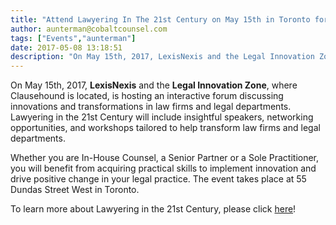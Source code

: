 ```yaml
---
title: "Attend Lawyering In The 21st Century on May 15th in Toronto for a day filled with insightful speakers, networking opportunities with global leaders, and workshops tailored to help grow your legal skills!"
author: aunterman@cobaltcounsel.com
tags: ["Events","aunterman"]
date: 2017-05-08 13:18:51
description: "On May 15th, 2017, LexisNexis and the Legal Innovation Zone, where Clausehound is located, is hosting an interactive forum discussing innovations and transformations in law firms and legal departments."
---
```




On May 15th, 2017, **LexisNexis** and the **Legal Innovation Zone**, where Clausehound is located, is hosting an interactive forum discussing innovations and transformations in law firms and legal departments. Lawyering in the 21st Century will include insightful speakers, networking opportunities, and workshops tailored to help transform law firms and legal departments. 

Whether you are In-House Counsel, a Senior Partner or a Sole Practitioner, you will benefit from acquiring practical skills to implement innovation and drive positive change in your legal practice. The event takes place at 55 Dundas Street West in Toronto.

 

To learn more about Lawyering in the 21st Century, please click [here](http://www.lexisnexis.ca/en-ca/micro/innovationsummit/home.page)! 
